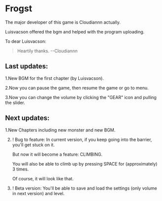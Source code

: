 # Frogst

The major developer of this game is Cloudiannn actually.

Luisvacson offered the bgm and helped with the program uploading.


To dear Luisvacson:

> Heartily thanks.    --Cloudiannn


## Last updates:

1.New BGM for the first chapter (by Luisvacson).

2.Now you can pause the game, then resume the game or go to menu.

3.Now you can change the volume by clicking the "GEAR" icon and pulling the slider.


## Next updates:

1.New Chapters including new monster and new BGM.

2. ! Bug to feature: In current version, if you keep going into the barrier, you'll get stuck on it.

   But now it will become a feature: CLIMBING.
   
   You will also be able to climb up by pressing SPACE for (approximately) 3 times.
   
   Of course, it will look like that.

3. ! Beta version: You'll be able to save and load the settings (only volume in next version) and level.
